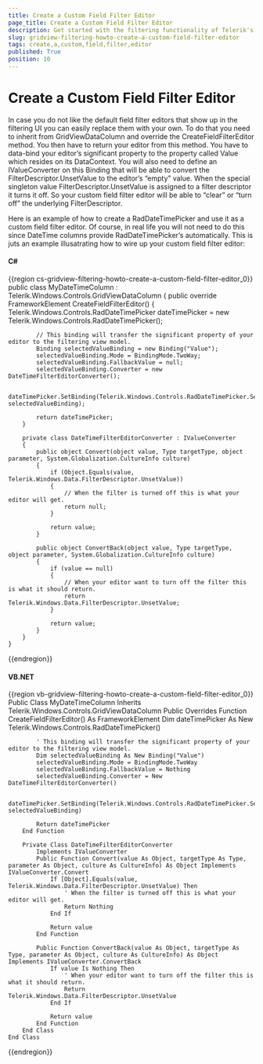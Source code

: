 ```yaml
---
title: Create a Custom Field Filter Editor
page_title: Create a Custom Field Filter Editor
description: Get started with the filtering functionality of Telerik's WPF DataGrid and learn how to create a custom field filter editor.
slug: gridview-filtering-howto-create-a-custom-field-filter-editor
tags: create,a,custom,field,filter,editor
published: True
position: 10
---
```


# Create a Custom Field Filter Editor


In case you do not like the default field filter editors that show up in the filtering UI you can easily replace them with your own. To do that you need to inherit from GridViewDataColumn and override the CreateFieldFilterEditor method. You then have to return your editor from this method. You have to data-bind your editor’s significant property to the property called Value which resides on its DataContext. You will also need to define an IValueConverter on this Binding that will be able to convert the FilterDescriptor.UnsetValue to the editor’s “empty” value. When the special singleton value FilterDescriptor.UnsetValue is assigned to a filter descriptor it turns it off. So your custom field filter editor will be able to “clear” or “turn off” the underlying FilterDescriptor.

Here is an example of how to create a RadDateTimePicker and use it as a custom field filter editor. Of course, in real life you will not need to do this since DateTime columns provide RadDateTimePicker’s automatically. This is juts an example illusatrating how to wire up your custom field filter editor:

#### __C#__

{{region cs-gridview-filtering-howto-create-a-custom-field-filter-editor_0}}
	public class MyDateTimeColumn : Telerik.Windows.Controls.GridViewDataColumn
	{
	    public override FrameworkElement CreateFieldFilterEditor()
	    {
	        Telerik.Windows.Controls.RadDateTimePicker dateTimePicker = new Telerik.Windows.Controls.RadDateTimePicker();
	
	        // This binding will transfer the significant property of your editor to the filtering view model.
	        Binding selectedValueBinding = new Binding("Value");
	        selectedValueBinding.Mode = BindingMode.TwoWay;
	        selectedValueBinding.FallbackValue = null;
	        selectedValueBinding.Converter = new DateTimeFilterEditorConverter();
	
	        dateTimePicker.SetBinding(Telerik.Windows.Controls.RadDateTimePicker.SelectedValueProperty, selectedValueBinding);
	
	        return dateTimePicker;
	    }
	
	    private class DateTimeFilterEditorConverter : IValueConverter
	    {
	        public object Convert(object value, Type targetType, object parameter, System.Globalization.CultureInfo culture)
	        {
	            if (Object.Equals(value, Telerik.Windows.Data.FilterDescriptor.UnsetValue))
	            {
	                // When the filter is turned off this is what your editor will get.
	                return null;
	            }
	
	            return value;
	        }
	
	        public object ConvertBack(object value, Type targetType, object parameter, System.Globalization.CultureInfo culture)
	        {
	            if (value == null)
	            {
	                // When your editor want to turn off the filter this is what it should return.
	                return Telerik.Windows.Data.FilterDescriptor.UnsetValue;
	            }
	
	            return value;
	        }
	    }
	}
{{endregion}}


#### __VB.NET__

{{region vb-gridview-filtering-howto-create-a-custom-field-filter-editor_0}}
	Public Class MyDateTimeColumn
	    Inherits Telerik.Windows.Controls.GridViewDataColumn
	    Public Overrides Function CreateFieldFilterEditor() As FrameworkElement
	        Dim dateTimePicker As New Telerik.Windows.Controls.RadDateTimePicker()
	
	        ' This binding will transfer the significant property of your editor to the filtering view model.
	        Dim selectedValueBinding As New Binding("Value")
	        selectedValueBinding.Mode = BindingMode.TwoWay
	        selectedValueBinding.FallbackValue = Nothing
	        selectedValueBinding.Converter = New DateTimeFilterEditorConverter()
	
	        dateTimePicker.SetBinding(Telerik.Windows.Controls.RadDateTimePicker.SelectedValueProperty, selectedValueBinding)
	
	        Return dateTimePicker
	    End Function
	
	    Private Class DateTimeFilterEditorConverter
	        Implements IValueConverter
	        Public Function Convert(value As Object, targetType As Type, parameter As Object, culture As CultureInfo) As Object Implements IValueConverter.Convert
	            If [Object].Equals(value, Telerik.Windows.Data.FilterDescriptor.UnsetValue) Then
	                ' When the filter is turned off this is what your editor will get.
	                Return Nothing
	            End If
	
	            Return value
	        End Function
	
	        Public Function ConvertBack(value As Object, targetType As Type, parameter As Object, culture As CultureInfo) As Object Implements IValueConverter.ConvertBack
	            If value Is Nothing Then
	                ' When your editor want to turn off the filter this is what it should return.
	                Return Telerik.Windows.Data.FilterDescriptor.UnsetValue
	            End If
	
	            Return value
	        End Function
	    End Class
	End Class
{{endregion}}
